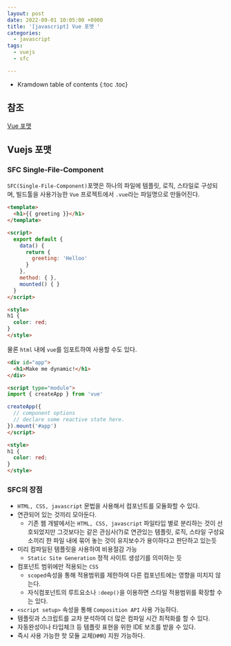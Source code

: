 ```yaml
---
layout: post
date: 2022-09-01 10:05:00 +0900
title: '[javascript] Vue 포맷 '
categories:
  - javascript
tags:
  - vuejs
  - sfc

---
```


* Kramdown table of contents
{:toc .toc}

## 참조

[Vue 포맷](https://vuejs.org/guide/scaling-up/sfc.html)

## Vuejs 포맷

### SFC Single-File-Component 

`SFC(Single-File-Component)`포맷은 하나의 파일에 템플릿, 로직, 스타일로 구성되며, 빌드툴을 사용가능한 `Vue` 프로젝트에서  `.vue`라는 파일명으로 만들어진다.


```html
<template>
  <h1>{{ greeting }}</h1>
</template>

<script>
  export default {
    data() { 
      return {
        greeting: 'Helloo'
      }
    },
    method: { },
    mounted() { }
  }
</script>

<style>
h1 {
  color: red;
}
</style>
```


물론 `html` 내에 `vue`를 임포트하여 사용할 수도 있다. 

```html
<div id="app">
  <h1>Make me dynamic!</h1>
</div>

<script type="module">
import { createApp } from 'vue'

createApp({
  // component options
  // declare some reactive state here.
}).mount('#app')
</script>

<style>
h1 {
  color: red;
}
</style>
```


### SFC의 장점

- `HTML, CSS, javascript` 문법을 사용해서 컴포넌트를 모듈화할 수 있다. 
- 연관되어 있는 것끼리 모아둔다. 
  - 기존 웹 개발에서는 `HTML, CSS, javascript` 파일타입 별로 분리하는 것이 선호되었지만 그것보다는 같은 관심사(?)로 연관있는 템플릿, 로직, 스타일 구성요소끼리 한 파일 내에 묶어 놓는 것이 유지보수가 용이하다고 판단하고 있는듯
- 미리 컴파일된 템플릿을 사용하여 비용절감 가능
  - `Static Site Generation` 정적 사이트 생성기를 의미하는 듯
- 컴포넌트 범위에만 적용되는 `CSS`
  - `scoped`속성을 통해 적용범위를 제한하여 다른 컴포넌트에는 영향을 미치지 않는다.
  - 자식컴포넌트의 루트요소나 `:deep()`을 이용하면 스타일 적용범위를 확장할 수는 있다. 
- `<script setup>` 속성을 통해 `Composition API` 사용 가능하다.
- 템플릿과 스크립트를 교차 분석하여 더 많은 컴파일 시간 최적화를 할 수 있다. 
- 자동완성이나 타입체크 등 템플릿 표현을 위한 IDE 보조를 받을 수 있다. 
- 즉시 사용 가능한 핫 모듈 교체(`HMR`) 지원 가능하다.
